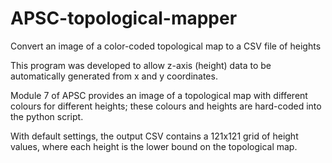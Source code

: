 # APSC-topological-mapper
Convert an image of a color-coded topological map to a CSV file of heights

This program was developed to allow z-axis (height) data to be automatically generated from x and y coordinates.

Module 7 of APSC provides an image of a topological map with different colours for different heights; these colours and heights are hard-coded into the python script.

With default settings, the output CSV contains a 121x121 grid of height values, where each height is the lower bound on the topological map.
